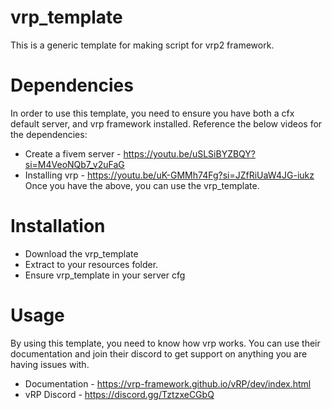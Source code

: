 # vrp_template
This is a generic template for making script for vrp2 framework.

# Dependencies
In order to use this template, you need to ensure you have both a cfx default server, and vrp framework installed. 
Reference the below videos for the dependencies:
* Create a fivem server - https://youtu.be/uSLSiBYZBQY?si=M4VeoNQb7_v2uFaG
* Installing vrp - https://youtu.be/uK-GMMh74Fg?si=JZfRiUaW4JG-iukz
Once you have the above, you can use the vrp_template.

# Installation
* Download the vrp_template
* Extract to your resources folder.
* Ensure vrp_template in your server cfg

# Usage
By using this template, you need to know how vrp works. You can use their documentation and join their discord to get support on anything you are having issues with.
* Documentation - https://vrp-framework.github.io/vRP/dev/index.html
* vRP Discord - https://discord.gg/TztzxeCGbQ
